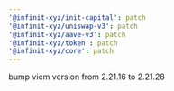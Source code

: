 ```yaml
---
'@infinit-xyz/init-capital': patch
'@infinit-xyz/uniswap-v3': patch
'@infinit-xyz/aave-v3': patch
'@infinit-xyz/token': patch
'@infinit-xyz/core': patch
---
```


bump viem version from 2.21.16 to 2.21.28
